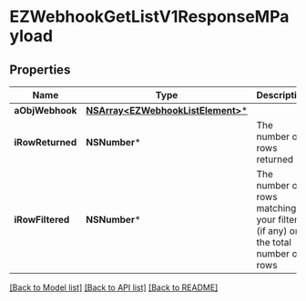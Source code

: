 # EZWebhookGetListV1ResponseMPayload

## Properties
Name | Type | Description | Notes
------------ | ------------- | ------------- | -------------
**aObjWebhook** | [**NSArray&lt;EZWebhookListElement&gt;***](EZWebhookListElement.md) |  | 
**iRowReturned** | **NSNumber*** | The number of rows returned | 
**iRowFiltered** | **NSNumber*** | The number of rows matching your filters (if any) or the total number of rows | 

[[Back to Model list]](../README.md#documentation-for-models) [[Back to API list]](../README.md#documentation-for-api-endpoints) [[Back to README]](../README.md)


